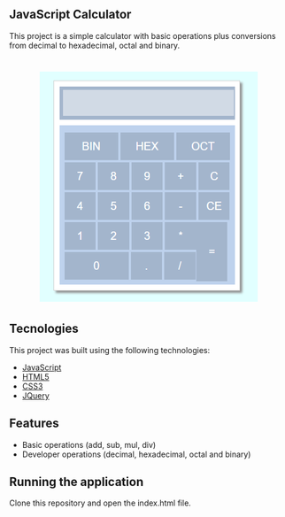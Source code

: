 ## JavaScript Calculator

This project is a simple calculator with basic operations plus conversions from decimal to hexadecimal, octal and binary.
<h1 align="center">
    <img alt="Calculator" title="Calculator" src=".github/calculator.png" />
</h1>

## Tecnologies

This project was built using the following technologies:

- [JavaScript](https://developer.mozilla.org/pt-BR/docs/Web/JavaScript)
- [HTML5](https://developer.mozilla.org/pt-BR/docs/Web/HTML/HTML5)
- [CSS3](https://developer.mozilla.org/pt-BR/docs/Web/CSS)
- [JQuery](https://jquery.com/)

## Features

- Basic operations (add, sub, mul, div)
- Developer operations (decimal, hexadecimal, octal and binary)

## Running the application

Clone this repository and open the index.html file.

